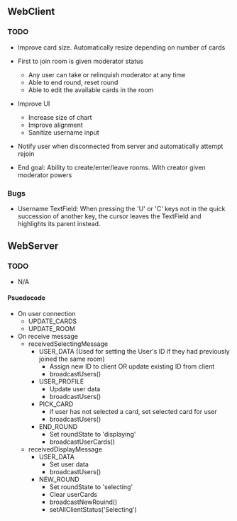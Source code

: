 
## WebClient

### TODO 

- Improve card size. Automatically resize depending on number of cards

- First to join room is given moderator status
  - Any user can take or relinquish moderator at any time
  - Able to end round, reset round
  - Able to edit the available cards in the room

- Improve UI
  - Increase size of chart
  - Improve alignment
  - Sanitize username input

- Notify user when disconnected from server and automatically attempt rejoin

- End goal: Ability to create/enter/leave rooms. With creator given moderator powers

### Bugs

- Username TextField: When pressing the 'U' or 'C' keys not in the quick succession of another key, the cursor leaves the TextField and highlights its parent instead.

## WebServer

### TODO

- N/A

#### Psuedocode

- On user connection
  - UPDATE_CARDS
  - UPDATE_ROOM
- On receive message
  - receivedSelectingMessage
    - USER_DATA (Used for setting the User's ID if they had previously joined the same room)
      - Assign new ID to client OR update existing ID from client
      - broadcastUsers()
    - USER_PROFILE
      - Update user data
      - broadcastUsers()
    - PICK_CARD
      - if user has not selected a card, set selected card for user
      - broadcastUsers()
    - END_ROUND
      - Set roundState to 'displaying'
      - broadcastUserCards()
  - receivedDisplayMessage
    - USER_DATA
      - Set user data
      - broadcastUsers()
    - NEW_ROUND
      - Set roundState to 'selecting'
      - Clear userCards
      - broadcastNewRouind()
      - setAllClientStatus('Selecting')

